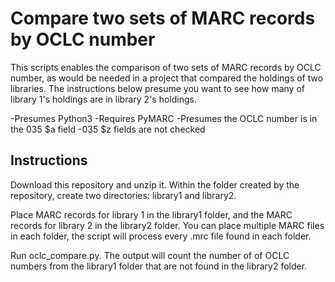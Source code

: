 # Compare two sets of MARC records by OCLC number
This scripts enables the comparison of two sets of MARC records by OCLC number, as would
be needed in a project that compared the holdings of two libraries.  The instructions
below presume you want to see how many of library 1's holdings are in library 2's holdings.

-Presumes Python3
-Requires PyMARC
-Presumes the OCLC number is in the 035 $a field
-035 $z fields are not checked

## Instructions
Download this repository and unzip it.  Within the folder created by the repository, create
two directories: library1 and library2.

Place MARC records for library 1 in the library1 folder, and the MARC records for library 2
in the library2 folder.  You can place multiple MARC files in each folder, the script will
process every .mrc file found in each folder.

Run oclc_compare.py.  The output will count the number of of OCLC numbers from the library1
folder that are not found in the library2 folder.


